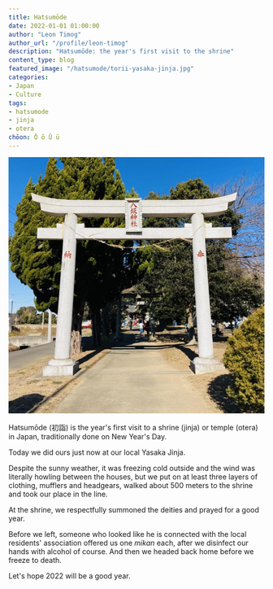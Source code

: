 ```yaml
---
title: Hatsumōde
date: 2022-01-01 01:00:00
author: "Leon Timog"
author_url: "/profile/leon-timog"
description: "Hatsumōde: the year's first visit to the shrine"
content_type: blog
featured_image: "/hatsumode/torii-yasaka-jinja.jpg"
categories:
- Japan
- Culture
tags:
- hatsumode
- jinja
- otera
chōon: Ō ō Ū ū
---
```

![Torii at Yasaka Jinja](torii-yasaka-jinja.jpg "Torii at Yasaka Jinja")

Hatsumōde (初詣) is the year's first visit to a shrine (jinja) or temple (otera) in Japan, traditionally done on New Year's Day.

Today we did ours just now at our local Yasaka Jinja.

Despite the sunny weather, it was freezing cold outside and the wind was literally howling between the houses, but we put on at least three layers of clothing, mufflers and headgears, walked about 500 meters to the shrine and took our place in the line.

At the shrine, we respectfully summoned the deities and prayed for a good year.

Before we left, someone who looked like he is connected with the local residents' association offered us one *mikan* each, after we disinfect our hands with alcohol of course. And then we headed back home before we freeze to death.

Let's hope 2022 will be a good year.



